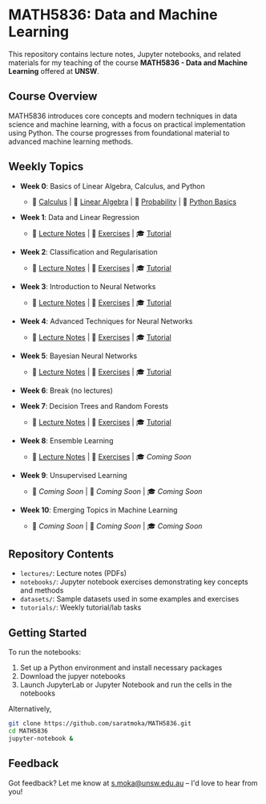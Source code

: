 # MATH5836: Data and Machine Learning

This repository contains lecture notes, Jupyter notebooks, and related materials for my teaching of the course **MATH5836 - Data and Machine Learning** offered at **UNSW**.

## Course Overview

MATH5836 introduces core concepts and modern techniques in data science and machine learning, with a focus on practical implementation using Python. 
The course progresses from foundational material to advanced machine learning methods.

## Weekly Topics  

- **Week 0**: Basics of Linear Algebra, Calculus, and Python  
  - 📝 [Calculus](https://github.com/saratmoka/MATH5836/blob/main/lectures/MATH5836_Lec_0_Calculus.pdf) | 📝 [Linear Algebra](https://github.com/saratmoka/MATH5836/blob/main/lectures/MATH5836_Lec_0_LinearAlgebra.pdf) | 📝 [Probability](https://github.com/saratmoka/MATH5836/blob/main/lectures/MATH5836_Lec_0_Probability.pdf) | 📖 [Python Basics](https://github.com/saratmoka/MATH5836/tree/main/notebooks/week00)  
- **Week 1**: Data and Linear Regression  
  - 📝 [Lecture Notes](https://github.com/saratmoka/MATH5836/blob/main/lectures/MATH5836_Lec_1_Data_and_Linear_Regression.pdf) | 📖 [Exercises](https://github.com/saratmoka/MATH5836/tree/main/notebooks/week01) | 🎓 [Tutorial](https://github.com/saratmoka/MATH5836/tree/main/tutorials/week01)  
- **Week 2**: Classification and Regularisation  
  - 📝 [Lecture Notes](https://github.com/saratmoka/MATH5836/blob/main/lectures/MATH5836_Lec_2_Classification_and_Regularization.pdf) | 📖 [Exercises](https://github.com/saratmoka/MATH5836/tree/main/notebooks/week02) | 🎓 [Tutorial](https://github.com/saratmoka/MATH5836/tree/main/tutorials/week02)  
- **Week 3**: Introduction to Neural Networks  
  - 📝 [Lecture Notes](https://github.com/saratmoka/MATH5836/blob/main/lectures/MATH5836_Lec_3_Introduction_to_Neural_Networks.pdf) | 📖 [Exercises](https://github.com/saratmoka/MATH5836/tree/main/notebooks/week03) | 🎓 [Tutorial](https://github.com/saratmoka/MATH5836/tree/main/tutorials/week03)  
- **Week 4**: Advanced Techniques for Neural Networks  
  - 📝 [Lecture Notes](https://github.com/saratmoka/MATH5836/blob/main/lectures/MATH5836_Lec_4_Advanced_Techniques_for_Neural_Networks.pdf) | 📖 [Exercises](https://github.com/saratmoka/MATH5836/tree/main/notebooks/week04) | 🎓 [Tutorial](https://github.com/saratmoka/MATH5836/tree/main/tutorials/week04)  
- **Week 5**: Bayesian Neural Networks  
  - 📝 [Lecture Notes](https://github.com/saratmoka/MATH5836/blob/main/lectures/MATH5836_Lec_5_Bayesian_Neural_Networks.pdf) | 📖 [Exercises](https://github.com/saratmoka/MATH5836/tree/main/notebooks/week05) | 🎓 [Tutorial](https://github.com/saratmoka/MATH5836/tree/main/tutorials/week05)  

- **Week 6**: Break (no lectures)  

- **Week 7**: Decision Trees and Random Forests 
  - 📝 [Lecture Notes](https://github.com/saratmoka/MATH5836/blob/main/lectures/MATH5836_Lec_7_Decision_Trees_Random_Forest.pdf) | 📖 [Exercises](https://github.com/saratmoka/MATH5836/tree/main/notebooks/week07) | 🎓 [Tutorial](./tutorials/week07)      
- **Week 8**: Ensemble Learning  
  - 📝 [Lecture Notes](./lectures/MATH5836_Lec_8_Ensemble_Learning.pdf) | 📖 [Exercises](./notebooks/week08/) | 🎓 *Coming Soon*    
- **Week 9**: Unsupervised Learning  
  - 📝 *Coming Soon* | 📖 *Coming Soon* | 🎓 *Coming Soon*   
- **Week 10**: Emerging Topics in Machine Learning  
  - 📝 *Coming Soon* | 📖 *Coming Soon* | 🎓 *Coming Soon*  
  <!-- - 📝 [Lecture Notes](#) | 📖 [Exercises](#) | 🎓 [Tutorial](#)  -->

## Repository Contents

- `lectures/`: Lecture notes (PDFs)
- `notebooks/`: Jupyter notebook exercises demonstrating key concepts and methods
- `datasets/`: Sample datasets used in some examples and exercises
- `tutorials/`: Weekly tutorial/lab tasks

## Getting Started

To run the notebooks:

1. Set up a Python environment and install necessary packages
2. Download the jupyer notebooks
2. Launch JupyterLab or Jupyter Notebook and run the cells in the notebooks

Alternatively,

```bash
git clone https://github.com/saratmoka/MATH5836.git
cd MATH5836
jupyter-notebook &
```
## Feedback

Got feedback? Let me know at [s.moka@unsw.edu.au](mailto:s.moka@unsw.edu.au) – I'd love to hear from you! 

